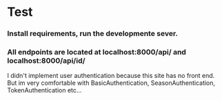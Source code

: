 # Test

### Install requirements, run the developmente sever.

### All endpoints are located at localhost:8000/api/ and localhost:8000/api/id/

I didn't implement user authentication because this site has no front end. But im very comfortable with BasicAuthentication, SeasonAuthentication, TokenAuthentication etc...
